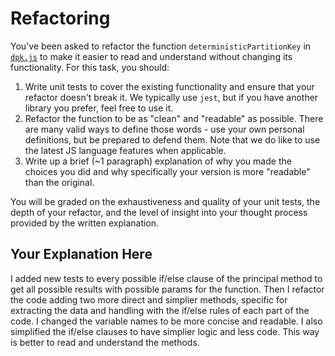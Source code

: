 # Refactoring

You've been asked to refactor the function `deterministicPartitionKey` in [`dpk.js`](dpk.js) to make it easier to read and understand without changing its functionality. For this task, you should:

1. Write unit tests to cover the existing functionality and ensure that your refactor doesn't break it. We typically use `jest`, but if you have another library you prefer, feel free to use it.
2. Refactor the function to be as "clean" and "readable" as possible. There are many valid ways to define those words - use your own personal definitions, but be prepared to defend them. Note that we do like to use the latest JS language features when applicable.
3. Write up a brief (~1 paragraph) explanation of why you made the choices you did and why specifically your version is more "readable" than the original.

You will be graded on the exhaustiveness and quality of your unit tests, the depth of your refactor, and the level of insight into your thought process provided by the written explanation.

## Your Explanation Here
I added new tests to every possible if/else clause of the principal method to get all possible results with possible params for the function. Then I refactor the code adding two more direct and simplier methods, specific for extracting the data and handling with the if/else rules of each part of the code. I changed the variable names to be more concise and readable. I also simplified the if/else clauses to have simplier logic and less code. This way is better to read and understand the methods.